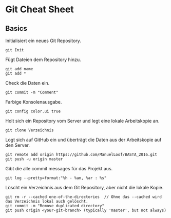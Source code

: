 
# Git Cheat Sheet #

## Basics ##

Initialisiert ein neues Git Repository.

    git Init

Fügt Dateien dem Repository hinzu.

    git add name
    git add *

Check die Daten ein.

    git commit -m "Comment"

Farbige Konsolenausgabe.

    git config color.ui true

Holt sich ein Repository vom Server und legt eine lokale
Arbeitskopie an.

    git clone Verzeichnis

Logt sich auf GitHub ein und überträgt die Daten aus der Arbeitskopie auf den Server.

    git remote add origin https://github.com/ManuelLoof/BASTA_2016.git
    git push -u origin master

Gibt die alle commit messages für das Projekt aus.

    git log --pretty=format:"%h - %an, %ar : %s"
    
Löscht ein Verzeichnis aus dem Git Repository, aber nicht die lokale Kopie.

    git rm -r --cached one-of-the-directories  // Ohne das --cached wird das Verzeichnis lokal auch gelöscht.
    git commit -m "Remove duplicated directory"
    git push origin <your-git-branch> (typically 'master', but not always)
    
